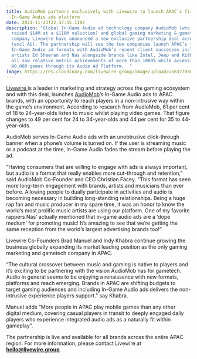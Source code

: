 ```yaml
---
title: AudioMob partners exclusively with Livewire to launch APAC’s first
  In-Game Audio ads platform
date: 2021-11-23T22:47:55.119Z
description: "Global In-Game Audio ad technology company AudioMob (who recently
  raised $14M at a $110M valuation) and global gaming marketing & gametech
  company Livewire have announced a new exclusive partnership deal across APAC
  (excl AU). The partnership will see the two companies launch APAC’s first
  In-Game Audio ad formats with AudioMob’s recent client successes including
  artists Ed Sheeran and Nas alongside brands like Intel, Jeep and KitKat who
  all saw relative metric achievements of more than 1000% while accessing over
  40,000 games through its Audio Ad Platform.  "
image: https://res.cloudinary.com/livewire-group/image/upload/v1637708679/AudioMob_Visual_rbgy9b.png
---
```

[Livewire ](https://livewire.group/)is a leader in marketing and strategy across the gaming ecosystem and with this deal, launches [AudioMob](https://audiomob.com/)’s In-Game Audio ads to APAC brands, with an opportunity to reach players in a non-intrusive way within the game’s environment. According to research from AudioMob, 61 per cent of 18 to 24-year-olds listen to music whilst playing video games. That figure changes to 49 per cent for 24 to 34-year-olds and 44 per cent for 35 to 44-year-olds. 

AudioMob serves In-Game Audio ads with an unobtrusive click-through banner when a phone’s volume is turned on. If the user is streaming music or a podcast at the time, In-Game Audio fades the stream before playing the ad. 

“Having consumers that are willing to engage with ads is always important, but audio is a format that really enables more cut-through and retention," said AudioMob Co-Founder and CEO Christian Facey. "This format has seen more long-term engagement with brands, artists and musicians than ever before. Allowing people to dually participate in activities and audio is becoming necessary in building long-standing relationships. Being a huge rap fan and music producer in my spare time, it was an honor to know the world’s most prolific music artists are using our platform. One of my favorite rappers Nas’ actually mentioned that in-game audio ads are a ‘dope medium’ for promoting music! It’s amazing to see that we’re getting the same reception from the world’s largest advertising brands too!” 

Livewire Co-Founders Brad Manuel and Indy Khabra continue growing the business globally expanding its market leading position as the only gaming marketing and gametech company in APAC. 

“The cultural crossover between music and gaming is native to players and it’s exciting to be partnering with the vision AudioMob has for gametech. Audio in general seems to be enjoying a renaissance with new formats, platforms and reach emerging. Brands in APAC are shifting budgets to target gaming audiences and including In-Game Audio ads delivers the non-intrusive experience players support.” say Khabra. 

Manuel adds “More people in APAC play mobile games than any other digital medium, covering casual players in transit to deeply engaged daily players who experience integrated audio ads as a naturally fit within gameplay”. 

The partnership is live and available for all brands across the entire APAC region. For more information, please contact Livewire at **[hello@livewire.group](mailto:hello@livewire.group)**.